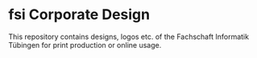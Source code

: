 # fsi Corporate Design
This repository contains designs, logos etc. of the Fachschaft Informatik Tübingen for print production or online usage.

